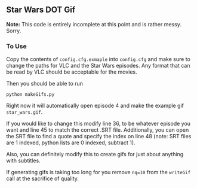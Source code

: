 Star Wars DOT Gif
-------------

**Note:** This code is entirely incomplete at this point and is rather messy. Sorry.

### To Use
Copy the contents of ```config.cfg.exmaple``` into ```config.cfg``` and make sure to change the paths for VLC and the Star Wars episodes. Any format that can be read by VLC should be acceptable for the movies.

Then you should be able to run

```
python makeGifs.py
```

Right now it will automatically open episode 4 and make the example gif ```star_wars.gif```.

If you would like to change this modify line 36, to be whatever episode you want and line 45 to match the correct .SRT file. Additionally, you can open the SRT file to find a quote and specify the index on line 48 (note: SRT files are 1 indexed, python lists are 0 indexed, subtract 1).

Also, you can definitely modify this to create gifs for just about anything with subtitles.

If generating gifs is taking too long for you remove ```nq=10``` from the ```writeGif``` call at the sacrifice of quality.